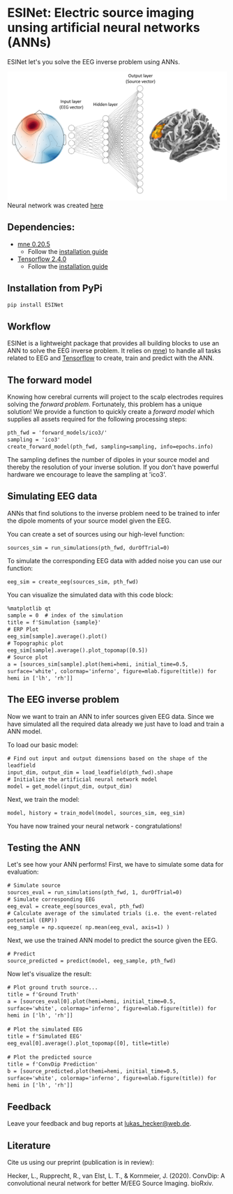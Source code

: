 # ESINet: Electric source imaging unsing artificial neural networks (ANNs)

ESINet let's you solve the EEG inverse problem using ANNs.

![ESINet](/assets/ESINet.png)
Neural network was created [here](http://alexlenail.me/NN-SVG/index.html)

## Dependencies:
* [mne 0.20.5](https://mne.tools/stable/index.html)
  * Follow the [installation guide](https://mne.tools/stable/install/mne_python.html#installing-mne-python-and-its-dependencies)
* [Tensorflow 2.4.0](https://www.tensorflow.org/)
  * Follow the [installation guide](https://www.tensorflow.org/install)

## Installation from PyPi

```
pip install ESINet
```

## Workflow
ESINet is a lightweight package that provides all building blocks to use an ANN
to solve the EEG inverse problem. It relies on
[mne](https://mne.tools/stable/index.html)) to handle all tasks
related to EEG and [Tensorflow](https://www.tensorflow.org/) to create, train
and predict with the ANN.

## The forward model
Knowing how cerebral currents will project to the scalp electrodes requires solving the *forward problem*. Fortunately, this problem has a unique solution! We provide a function to quickly create a *forward model* which supplies all assets required for the following processing steps:

```
pth_fwd = 'forward_models/ico3/'
sampling = 'ico3'
create_forward_model(pth_fwd, sampling=sampling, info=epochs.info)
```
The sampling defines the number of dipoles in your source model and thereby the resolution of your inverse solution. If you don't have powerful hardware we encourage to leave the sampling at 'ico3'.

## Simulating EEG data
ANNs that find solutions to the inverse problem need to be trained to infer the dipole moments of your source model given the EEG.

You can create a set of sources using our high-level function:
```
sources_sim = run_simulations(pth_fwd, durOfTrial=0)
```

To simulate the corresponding EEG data with added noise you can use our function:
```
eeg_sim = create_eeg(sources_sim, pth_fwd)
```

You can visualize the simulated data with this code block:
```
%matplotlib qt
sample = 0  # index of the simulation
title = f'Simulation {sample}'
# ERP Plot
eeg_sim[sample].average().plot()
# Topographic plot
eeg_sim[sample].average().plot_topomap([0.5])
# Source plot
a = [sources_sim[sample].plot(hemi=hemi, initial_time=0.5, surface='white', colormap='inferno', figure=mlab.figure(title)) for hemi in ['lh', 'rh']]
```

## The EEG inverse problem
Now we want to train an ANN to infer sources given EEG data. Since we have simulated all the required data already we just have to load and train a ANN model.

To load our basic model:

```
# Find out input and output dimensions based on the shape of the leadfield 
input_dim, output_dim = load_leadfield(pth_fwd).shape
# Initialize the artificial neural network model
model = get_model(input_dim, output_dim)
```
Next, we train the model:
```
model, history = train_model(model, sources_sim, eeg_sim)
```

You have now trained your neural network - congratulations!

## Testing the ANN
Let's see how your ANN performs!
First, we have to simulate some data for evaluation:
```
# Simulate source
sources_eval = run_simulations(pth_fwd, 1, durOfTrial=0)
# Simulate corresponding EEG
eeg_eval = create_eeg(sources_eval, pth_fwd)
# Calculate average of the simulated trials (i.e. the event-related potential (ERP))
eeg_sample = np.squeeze( np.mean(eeg_eval, axis=1) )
```
Next, we use the trained ANN model to predict the source given the EEG.

```
# Predict
source_predicted = predict(model, eeg_sample, pth_fwd)
```

Now let's visualize the result:
```
# Plot ground truth source...
title = f'Ground Truth'
a = [sources_eval[0].plot(hemi=hemi, initial_time=0.5, surface='white', colormap='inferno', figure=mlab.figure(title)) for hemi in ['lh', 'rh']]

# Plot the simulated EEG
title = f'Simulated EEG'
eeg_eval[0].average().plot_topomap([0], title=title)

# Plot the predicted source
title = f'ConvDip Prediction'
b = [source_predicted.plot(hemi=hemi, initial_time=0.5, surface='white', colormap='inferno', figure=mlab.figure(title)) for hemi in ['lh', 'rh']]

```

## Feedback
Leave your feedback and bug reports at lukas_hecker@web.de.

## Literature
Cite us using our preprint (publication is in review):

Hecker, L., Rupprecht, R., van Elst, L. T., & Kornmeier, J. (2020). ConvDip: A convolutional neural network for better M/EEG Source Imaging. bioRxiv.